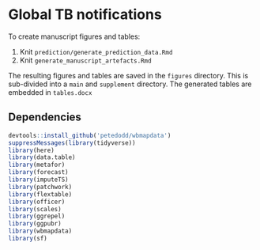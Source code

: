 # Global TB notifications

To create manuscript figures and tables:

1. Knit `prediction/generate_prediction_data.Rmd`
2. Knit `generate_manuscript_artefacts.Rmd`

The resulting figures and tables are saved in the `figures` directory.
This is sub-divided into a `main` and `supplement` directory.
The generated tables are embedded in `tables.docx`

## Dependencies

```r
devtools::install_github('petedodd/wbmapdata')
suppressMessages(library(tidyverse))
library(here)
library(data.table)
library(metafor)
library(forecast)
library(imputeTS)
library(patchwork)
library(flextable)
library(officer)
library(scales)
library(ggrepel)
library(ggpubr)
library(wbmapdata)
library(sf)
```
